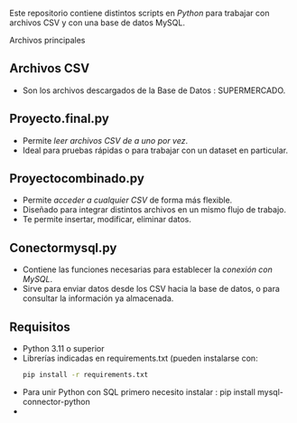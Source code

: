 Este repositorio contiene distintos scripts en *Python* para trabajar con archivos CSV y con una base de datos MySQL.  

Archivos principales

## Archivos CSV 
- Son los archivos descargados de la Base de Datos : SUPERMERCADO.

## Proyecto.final.py
- Permite *leer archivos CSV de a uno por vez*.  
- Ideal para pruebas rápidas o para trabajar con un dataset en particular.  

## Proyectocombinado.py
- Permite *acceder a cualquier CSV* de forma más flexible.  
- Diseñado para integrar distintos archivos en un mismo flujo de trabajo.
- Te permite insertar, modificar, eliminar datos.

## Conectormysql.py
- Contiene las funciones necesarias para establecer la *conexión con MySQL*.  
- Sirve para enviar datos desde los CSV hacia la base de datos, o para consultar la información ya almacenada.  



## Requisitos
- Python 3.11 o superior  
- Librerías indicadas en requirements.txt (pueden instalarse con:  
  ```bash
  pip install -r requirements.txt
- Para unir Python con SQL primero necesito instalar : pip install mysql-connector-python
- 

